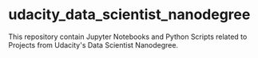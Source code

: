 # udacity_data_scientist_nanodegree
This repository contain Jupyter Notebooks and Python Scripts related to Projects from Udacity's Data Scientist Nanodegree.
